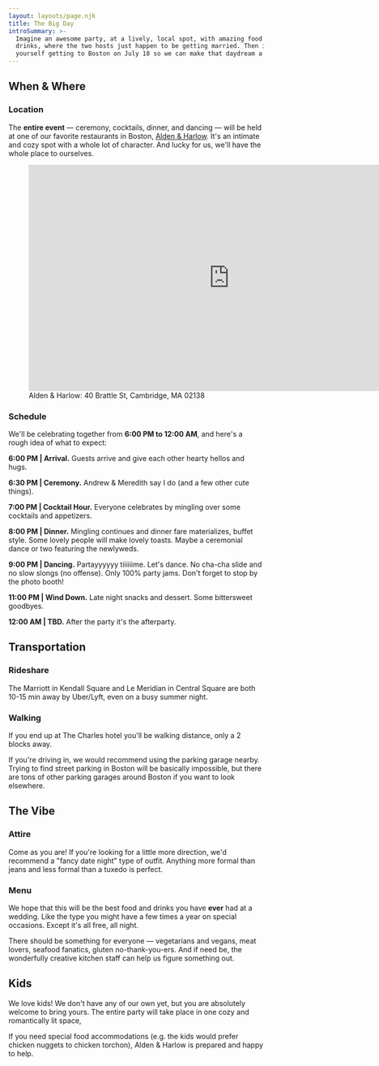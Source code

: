 ```yaml
---
layout: layouts/page.njk
title: The Big Day
introSummary: >-
  Imagine an awesome party, at a lively, local spot, with amazing food and
  drinks, where the two hosts just happen to be getting married. Then imagine
  yourself getting to Boston on July 18 so we can make that daydream a reality.
---
```

## When & Where

### Location

The **entire event** — ceremony, cocktails, dinner, and dancing — will be held at one of our favorite restaurants in Boston, [Alden & Harlow](http://www.aldenharlow.com). It's an intimate and cozy spot with a whole lot of character. And lucky for us, we'll have the whole place to ourselves. 

<figure>
    <iframe src="https://www.google.com/maps/embed?pb=!1m18!1m12!1m3!1d2947.5428998188754!2d-71.12359168454327!3d42.373579879186!2m3!1f0!2f0!3f0!3m2!1i1024!2i768!4f13.1!3m3!1m2!1s0x89e37768306eba37%3A0xa3a498bf2ae4121d!2sAlden%20%26%20Harlow!5e0!3m2!1sen!2sus!4v1583016005899!5m2!1sen!2sus" width="792" height="446" frameborder="0" style="border:0;" allowfullscreen=""></iframe>
    <figcaption>Alden & Harlow: 40 Brattle St, Cambridge, MA 02138<figcaption>
</figure>

### Schedule

We'll be celebrating together from **6:00 PM to 12:00 AM**, and here's a rough idea of what to expect:

**6:00 PM | Arrival.**
Guests arrive and give each other hearty hellos and hugs.

**6:30 PM | Ceremony.**
Andrew & Meredith say I do (and a few other cute things).

**7:00 PM | Cocktail Hour.**
Everyone celebrates by mingling over some cocktails and appetizers.

**8:00 PM | Dinner.**
Mingling continues and dinner fare materializes, buffet style. Some lovely people will make lovely toasts. Maybe a ceremonial dance or two featuring the newlyweds. 

**9:00 PM | Dancing.**
Partayyyyyy tiiiiiime. Let's dance. No cha-cha slide and no slow slongs (no offense). Only 100% party jams. Don't forget to stop by the photo booth!

**11:00 PM | Wind Down.**
Late night snacks and dessert. Some bittersweet goodbyes. 

**12:00 AM | TBD.**
After the party it's the afterparty.

## Transportation

### Rideshare

The Marriott in Kendall Square and Le Meridian in Central Square are both 10-15 min away by Uber/Lyft, even on a busy summer night. 

### Walking
If you end up at The Charles hotel you'll be walking distance, only a 2 blocks away.

If you're driving in, we would recommend using the parking garage nearby. Trying to find street parking in Boston will be basically impossible, but there are tons of other parking garages around Boston if you want to look elsewhere. 

## The Vibe

### Attire

Come as you are! If you're looking for a little more direction, we'd recommend a "fancy date night" type of outfit. Anything more formal than jeans and less formal than a tuxedo is perfect. 

### Menu

We hope that this will be the best food and drinks you have **ever** had at a wedding. Like the type you might have a few times a year on special occasions. Except it's all free, all night. 

There should be something for everyone — vegetarians and vegans, meat lovers, seafood fanatics, gluten no-thank-you-ers. And if need be, the wonderfully creative kitchen staff can help us figure something out. 

## Kids

We love kids! We don't have any of our own yet, but you are absolutely welcome to bring yours. The entire party will take place in one cozy and romantically lit space,   

If you need special food accommodations (e.g. the kids would prefer chicken nuggets to chicken torchon), Alden & Harlow is prepared and happy to help.



